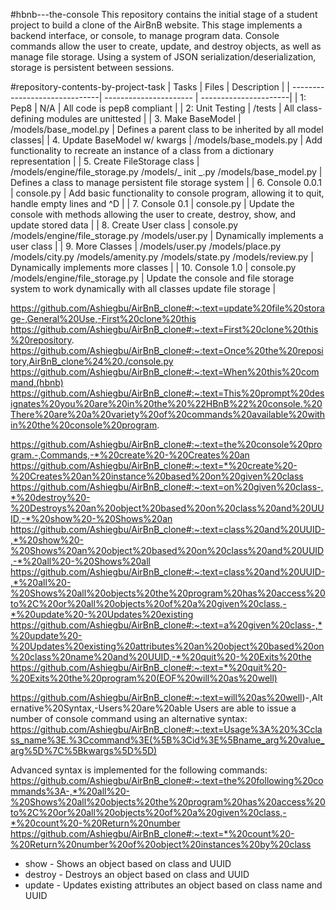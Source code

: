 #hbnb---the-console
This repository contains the initial stage of a student project to build a clone of the AirBnB website. This stage implements a backend interface, or console, to manage program data. Console commands allow the user to create, update, and destroy objects, as well as manage file storage. Using a system of JSON serialization/deserialization, storage is persistent between sessions.

#repository-contents-by-project-task
| Tasks                         | Files                  | Description           |
| ------------------------------| ---------------------- | ----------------------|
| 1: Pep8                       | N/A                    | All code is pep8 compliant |
| 2: Unit Testing               | /tests                 | All class-defining modules are unittested |
| 3. Make BaseModel             | /models/base_model.py  | Defines a parent class to be inherited by all model classes|
| 4. Update BaseModel w/ kwargs | /models/base_models.py | Add functionality to recreate an instance of a class from a dictionary representation |
| 5. Create FileStorage class | /models/engine/file_storage.py /models/_ init _.py /models/base_model.py | Defines a class to manage persistent file storage system |
| 6. Console 0.0.1 | console.py | Add basic functionality to console program, allowing it to quit, handle empty lines and ^D |
| 7. Console 0.1 | console.py | Update the console with methods allowing the user to create, destroy, show, and update stored data |
| 8. Create User class | console.py /models/engine/file_storage.py /models/user.py | Dynamically implements a user class |
| 9. More Classes | /models/user.py /models/place.py /models/city.py /models/amenity.py /models/state.py /models/review.py | Dynamically implements more classes |
| 10. Console 1.0 | console.py /models/engine/file_storage.py | Update the console and file storage system to work dynamically with all classes update file storage |

https://github.com/Ashiegbu/AirBnB_clone#:~:text=update%20file%20storage-,General%20Use,-First%20clone%20this
 https://github.com/Ashiegbu/AirBnB_clone#:~:text=First%20clone%20this%20repository.
 https://github.com/Ashiegbu/AirBnB_clone#:~:text=Once%20the%20repository,AirBnB_clone%24%20./console.py
 https://github.com/Ashiegbu/AirBnB_clone#:~:text=When%20this%20command,(hbnb)
 https://github.com/Ashiegbu/AirBnB_clone#:~:text=This%20prompt%20designates%20you%20are%20in%20the%20%22HBnB%22%20console.%20There%20are%20a%20variety%20of%20commands%20available%20within%20the%20console%20program.

https://github.com/Ashiegbu/AirBnB_clone#:~:text=the%20console%20program.-,Commands,-*%20create%20-%20Creates%20an
 https://github.com/Ashiegbu/AirBnB_clone#:~:text=*%20create%20-%20Creates%20an%20instance%20based%20on%20given%20class
 https://github.com/Ashiegbu/AirBnB_clone#:~:text=on%20given%20class-,*%20destroy%20-%20Destroys%20an%20object%20based%20on%20class%20and%20UUID,-*%20show%20-%20Shows%20an
 https://github.com/Ashiegbu/AirBnB_clone#:~:text=class%20and%20UUID-,*%20show%20-%20Shows%20an%20object%20based%20on%20class%20and%20UUID,-*%20all%20-%20Shows%20all
 https://github.com/Ashiegbu/AirBnB_clone#:~:text=class%20and%20UUID-,*%20all%20-%20Shows%20all%20objects%20the%20program%20has%20access%20to%2C%20or%20all%20objects%20of%20a%20given%20class,-*%20update%20-%20Updates%20existing
 https://github.com/Ashiegbu/AirBnB_clone#:~:text=a%20given%20class-,*%20update%20-%20Updates%20existing%20attributes%20an%20object%20based%20on%20class%20name%20and%20UUID,-*%20quit%20-%20Exits%20the
 https://github.com/Ashiegbu/AirBnB_clone#:~:text=*%20quit%20-%20Exits%20the%20program%20(EOF%20will%20as%20well)

https://github.com/Ashiegbu/AirBnB_clone#:~:text=will%20as%20well)-,Alternative%20Syntax,-Users%20are%20able
Users are able to issue a number of console command using an alternative syntax:
 https://github.com/Ashiegbu/AirBnB_clone#:~:text=Usage%3A%20%3Cclass_name%3E.%3Ccommand%3E(%5B%3Cid%3E%5Bname_arg%20value_arg%5D%7C%5Bkwargs%5D%5D)

Advanced syntax is implemented for the following commands:
 https://github.com/Ashiegbu/AirBnB_clone#:~:text=the%20following%20commands%3A-,*%20all%20-%20Shows%20all%20objects%20the%20program%20has%20access%20to%2C%20or%20all%20objects%20of%20a%20given%20class,-*%20count%20-%20Return%20number
 https://github.com/Ashiegbu/AirBnB_clone#:~:text=*%20count%20-%20Return%20number%20of%20object%20instances%20by%20class
 * show - Shows an object based on class and UUID
 * destroy - Destroys an object based on class and UUID
 * update - Updates existing attributes an object based on class name and UUID